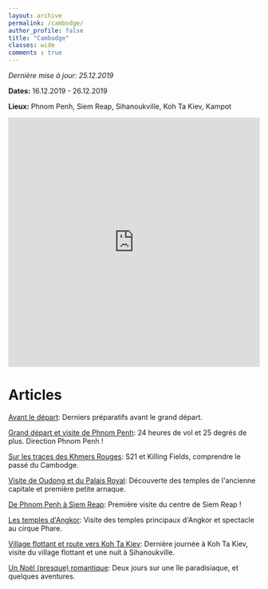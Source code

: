 ```yaml
---
layout: archive
permalink: /cambodge/
author_profile: false
title: "Cambodge"
classes: wide
comments : true
---
```


*Dernière mise à jour: 25.12.2019*

**Dates:** 16.12.2019 - 26.12.2019

**Lieux:** Phnom Penh, Siem Reap, Sihanoukville, Koh Ta Kiev, Kampot

<iframe src="https://www.google.com/maps/d/embed?mid=1ZMvTHjzBqcFvWcVU5IMo1c86jjo-qSs7" width="100%" height="500" frameBorder="0"></iframe>

<br>

# Articles

[Avant le départ](https://maelfabien.github.io/cambodge_0/): Derniers préparatifs avant le grand départ.

[Grand départ et visite de Phnom Penh](https://maelfabien.github.io/cambodge_1/): 24 heures de vol et 25 degrés de plus. Direction Phnom Penh !

[Sur les traces des Khmers Rouges](https://maelfabien.github.io/cambodge_2/): S21 et Killing Fields, comprendre le passé du Cambodge.

[Visite de Oudong et du Palais Royal](https://maelfabien.github.io/cambodge_3/): Découverte des temples de l'ancienne capitale et première petite arnaque.

[De Phnom Penh à Siem Reap](https://maelfabien.github.io/cambodge_4/): Première visite du centre de Siem Reap !

[Les temples d'Angkor](https://maelfabien.github.io/cambodge_5/): Visite des temples principaux d'Angkor et spectacle au cirque Phare.

[Village flottant et route vers Koh Ta Kiev](https://maelfabien.github.io/cambodge_6/): Dernière journée à Koh Ta Kiev, visite du village flottant et une nuit à Sihanoukville.

[Un Noël (presque) romantique](https://maelfabien.github.io/cambodge_7/): Deux jours sur une île paradisiaque, et quelques aventures.